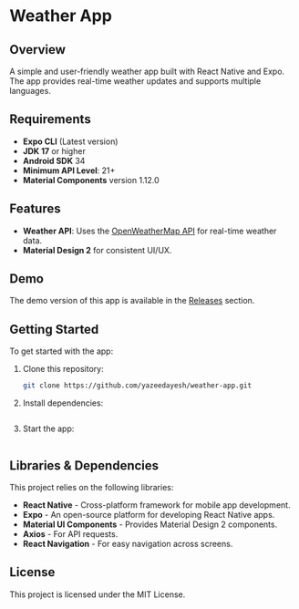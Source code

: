 # Weather App


## Overview
A simple and user-friendly weather app built with React Native and Expo. The app provides real-time weather updates and supports multiple languages.

## Requirements
- **Expo CLI** (Latest version)
- **JDK 17** or higher
- **Android SDK** 34
- **Minimum API Level**: 21+
- **Material Components** version 1.12.0

## Features
- **Weather API**: Uses the [OpenWeatherMap API](https://openweathermap.org/) for real-time weather data.
- **Material Design 2** for consistent UI/UX.

## Demo
The demo version of this app is available in the [Releases](https://github.com/yazeedayesh/weather-app/releases) section.

## Getting Started
To get started with the app:
1. Clone this repository:
   ```bash
   git clone https://github.com/yazeedayesh/weather-app.git

2. Install dependencies:
   ```npm install

4. Start the app:
   ```expo start

## Libraries & Dependencies
This project relies on the following libraries:

- **React Native** - Cross-platform framework for mobile app development.
- **Expo** - An open-source platform for developing React Native apps.
- **Material UI Components** - Provides Material Design 2 components.
- **Axios** - For API requests.
- **React Navigation** - For easy navigation across screens.

## License
This project is licensed under the MIT License.


